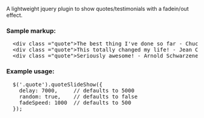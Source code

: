 A lightweight jquery plugin to show quotes/testimonials with a fadein/out effect.

### Sample markup:

<pre>
  &lt;div class ="quote">The best thing I've done so far - Chuck Norris &lt;/div>
  &lt;div class ="quote">This totally changed my life! - Jean Claude van Damme &lt;/div>
  &lt;div class ="quote">Seriously awesome! - Arnold Schwarzenegger &lt;/div>
</pre>

### Example usage:

<pre>
  $('.quote').quoteSlideShow({
    delay: 7000,     // defaults to 5000
    random: true,    // defaults to false
    fadeSpeed: 1000  // defaults to 500
  });
</pre>